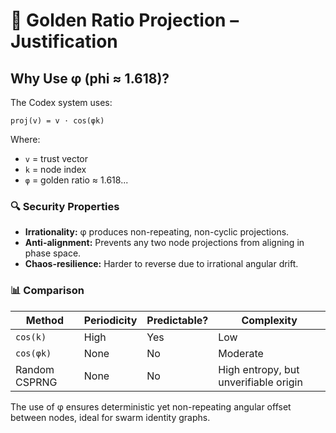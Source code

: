 # 📐 Golden Ratio Projection – Justification

## Why Use φ (phi ≈ 1.618)?

The Codex system uses:
```
proj(v) = v ⋅ cos(φk)
```
Where:
- `v` = trust vector
- `k` = node index
- `φ` = golden ratio ≈ 1.618...

### 🔍 Security Properties
- **Irrationality:** φ produces non-repeating, non-cyclic projections.
- **Anti-alignment:** Prevents any two node projections from aligning in phase space.
- **Chaos-resilience:** Harder to reverse due to irrational angular drift.

### 📊 Comparison
| Method | Periodicity | Predictable? | Complexity |
|--------|-------------|--------------|------------|
| `cos(k)` | High        | Yes          | Low        |
| `cos(φk)` | None        | No           | Moderate   |
| Random CSPRNG | None | No | High entropy, but unverifiable origin |

The use of φ ensures deterministic yet non-repeating angular offset between nodes, ideal for swarm identity graphs.

